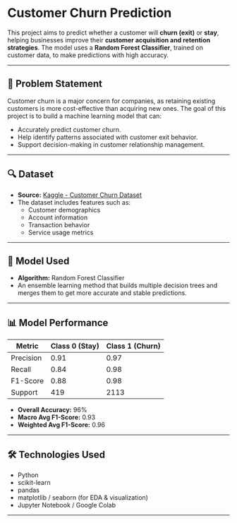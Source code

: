# Customer Churn Prediction

This project aims to predict whether a customer will **churn (exit)** or **stay**, helping businesses improve their **customer acquisition and retention strategies**. The model uses a **Random Forest Classifier**, trained on customer data, to make predictions with high accuracy.

---

## 📌 Problem Statement

Customer churn is a major concern for companies, as retaining existing customers is more cost-effective than acquiring new ones. The goal of this project is to build a machine learning model that can:

- Accurately predict customer churn.
- Help identify patterns associated with customer exit behavior.
- Support decision-making in customer relationship management.

---

## 🔍 Dataset

- **Source:** [Kaggle - Customer Churn Dataset](https://www.kaggle.com/datasets/muhammadshahidazeem/customer-churn-dataset)
- The dataset includes features such as:
  - Customer demographics
  - Account information
  - Transaction behavior
  - Service usage metrics

---

## 🧠 Model Used

- **Algorithm:** Random Forest Classifier  
- An ensemble learning method that builds multiple decision trees and merges them to get more accurate and stable predictions.

---

## 📊 Model Performance

| Metric         | Class 0 (Stay) | Class 1 (Churn) |
|----------------|----------------|-----------------|
| Precision      | 0.91           | 0.97            |
| Recall         | 0.84           | 0.98            |
| F1-Score       | 0.88           | 0.98            |
| Support        | 419            | 2113            |

- **Overall Accuracy:** 96%
- **Macro Avg F1-Score:** 0.93  
- **Weighted Avg F1-Score:** 0.96

---

## 🛠️ Technologies Used

- Python
- scikit-learn
- pandas
- matplotlib / seaborn (for EDA & visualization)
- Jupyter Notebook / Google Colab

---
